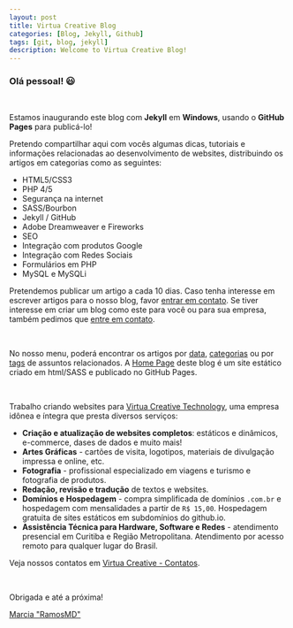 ```yaml
---
layout: post
title: Virtua Creative Blog
categories: [Blog, Jekyll, Github]
tags: [git, blog, jekyll]
description: Welcome to Virtua Creative Blog!
---
```

### Olá pessoal! :smiley:

<br>

Estamos inaugurando este blog com **Jekyll** em **Windows**, usando o **GitHub Pages** para publicá-lo!

Pretendo compartilhar aqui com vocês algumas dicas, tutoriais e informações relacionadas ao desenvolvimento de websites, distribuindo os artigos em categorias como as seguintes:

- HTML5/CSS3
- PHP 4/5
- Segurança na internet
- SASS/Bourbon
- Jekyll / GitHub
- Adobe Dreamweaver e Fireworks
- SEO
- Integração com produtos Google
- Integração com Redes Sociais
- Formulários em PHP
- MySQL e MySQLi

Pretendemos publicar um artigo a cada 10 dias. Caso tenha interesse em escrever artigos para o nosso blog, favor [entrar em contato](http://virtuacreative.com.br/virtua-contato.php). Se tiver interesse em criar um blog como este para você ou para sua empresa, também pedimos que [entre em contato](http://virtuacreative.com.br/virtua-contato.php).

<br>

No nosso menu, poderá encontrar os artigos por [data](http://virtuacreative.github.io/blog/), [categorias](http://virtuacreative.github.io/blog/categories.html) ou por [tags](http://virtuacreative.github.io/blog/tags.html) de assuntos relacionados. A [Home Page](http://virtuacreative.github.io/git/) deste blog é um site estático criado em html/SASS e publicado no GitHub Pages.

<br>

Trabalho criando websites para [Virtua Creative Technology](http://www.virtuacreative.com.br), uma empresa idônea e íntegra que presta diversos serviços:

- **Criação e atualização de websites completos**: estáticos e dinâmicos, e-commerce, dases de dados e muito mais!
- **Artes Gráficas** - cartões de visita, logotipos, materiais de divulgação impressa e online, etc.
- **Fotografia** - profissional especializado em viagens e turismo e fotografia de produtos.
- **Redação, revisão e tradução** de textos e websites.
- **Domínios e Hospedagem** - compra simplificada de domínios `.com.br` e hospedagem com mensalidades a partir de `R$ 15,00`. Hospedagem gratuita de sites estáticos em subdomínios do github.io.
- **Assistência Técnica para Hardware, Software e Redes** - atendimento presencial em Curitiba e Região Metropolitana. Atendimento por acesso remoto para qualquer lugar do Brasil.

Veja nossos contatos em [Virtua Creative - Contatos](http://virtuacreative.com.br/virtua-contato.php).

<br>

Obrigada e até a próxima!

[Marcia "RamosMD"](https://plus.google.com/+MarciaDiasRamosMD/posts)